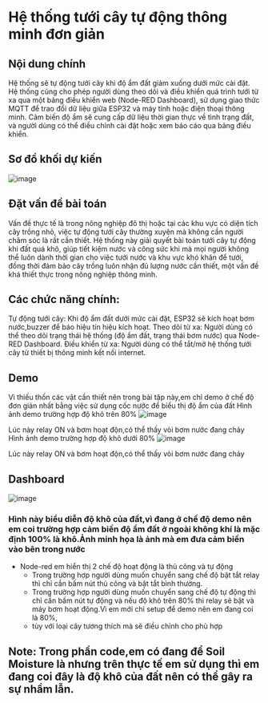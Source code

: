 # Hệ thống tưới cây tự động thông minh đơn giản
## Nội dung chính
Hệ thống sẽ tự động tưới cây khi độ ẩm đất giảm xuống dưới mức cài đặt. Hệ thống cũng cho phép người dùng theo dõi và điều khiển quá trình tưới từ xa qua một bảng điều khiển web (Node-RED Dashboard), sử dụng giao thức MQTT để trao đổi dữ liệu giữa ESP32 và máy tính hoặc điện thoại thông minh. Cảm biến độ ẩm sẽ cung cấp dữ liệu thời gian thực về tình trạng đất, và người dùng có thể điều chỉnh cài đặt hoặc xem báo cáo qua bảng điều khiển.

## Sơ đồ khối dự kiến
![image](https://github.com/user-attachments/assets/ff418450-a248-4b19-9e28-861a7e07d48b)


## Đặt vấn đề bài toán
Vấn đề thực tế là trong nông nghiệp đô thị hoặc tại các khu vực có diện tích cây trồng nhỏ, việc tự động tưới cây thường xuyên mà không cần người chăm sóc là rất cần thiết. Hệ thống này giải quyết bài toán tưới cây tự động khi đất quá khô, giúp tiết kiệm nước và công sức khi mà mọi người không thể luôn dành thời gian cho việc tưới nước và khu vực khó khăn để tưới, đồng thời đảm bảo cây trồng luôn nhận đủ lượng nước cần thiết, một vấn đề khá thiết thực trong nông nghiệp thông minh.

## Các chức năng chính:
Tự động tưới cây: Khi độ ẩm đất dưới mức cài đặt, ESP32 sẽ kích hoạt bơm nước,buzzer để báo hiệu tín hiệu kích hoạt.
Theo dõi từ xa: Người dùng có thể theo dõi trạng thái hệ thống (độ ẩm đất, trạng thái bơm nước) qua Node-RED Dashboard.
Điều khiển từ xa: Người dùng có thể tắt/mở hệ thống tưới cây từ thiết bị thông minh kết nối internet.

## Demo

Vì thiếu thốn các vật cần thiết nên trong bài tập này,em chỉ demo ở chế độ đơn giản nhất bằng việc sử dụng cốc nước để biểu thị độ ẩm của đất
Hình ảnh demo trường hợp độ khô trên 80%
![image](https://github.com/user-attachments/assets/e8078255-7fc4-4253-9bd9-05c7979ed408)

Lúc này relay ON và bơm hoạt độn,có thể thấy vòi bơm nước đang chảy
Hình ảnh demo trường hợp độ khô dưới 80%
![image](https://github.com/user-attachments/assets/c192857a-4e43-40c8-858a-8f20c70de657)

Lúc này relay ON và bơm hoạt độn,có thể thấy vòi bơm nước đang chảy
## Dashboard
![image](https://github.com/user-attachments/assets/ba7c8a29-e13f-494e-adaa-681461fcca35)

### Hình này biểu diễn độ khô của đất,vì đang ở chế độ demo nên em coi trường hợp cảm biến độ ẩm đất ở ngoài không khí là mặc định 100% là khô.Ảnh minh họa là ảnh mà em đưa cảm biến vào bên trong nước
- Node-red em hiển thị 2 chế độ hoạt động là thủ công và tự động
    + Trong trường hợp người dùng muốn chuyển sang chế độ bật tắt relay thì chỉ cần bấm nút thủ công và bật tắt bình thường.
    + Trong trường hợp người dùng muốn chuyển sang chế độ tự động thì chỉ cần bấm nút tự động và nếu độ khô trên 80% thì relay sẽ bật và máy bơm hoạt động.Vì em mới chỉ setup để demo nên em đang coi là 80%,
    + tùy với loại cây tương thích mà sẽ điều chỉnh cho phù hợp

## Note: Trong phần code,em có đang để Soil Moisture là nhưng trên thực tế em sử dụng thì em đang coi đây là độ khô của đất nên có thể gây ra sự nhầm lẫn.
